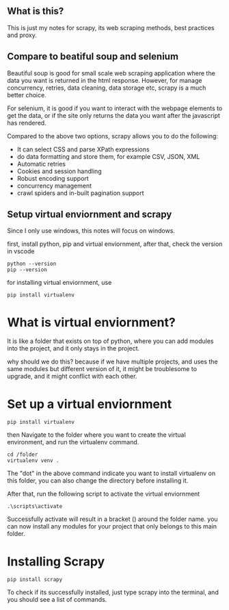 ## What is this?
This is just my notes for scrapy, its web scraping methods, best practices and proxy.

## Compare to beatiful soup and selenium
Beautiful soup is good for small scale web scraping application where the data you want is returned in the html response.
However, for manage concurrency, retries, data cleaning, data storage etc, scrapy is a much better choice.

For selenium, it is good if you want to interact with the webpage elements to get the data, or if the site only returns the data
you want after the javascript has rendered.

Compared to the above two options, scrapy allows you to do the following:
- It can select CSS and parse XPath expressions
- do data formatting and store them, for example CSV, JSON, XML
- Automatic retries
- Cookies and session handling
- Robust encoding support
- concurrency management
- crawl spiders and in-built pagination support


## Setup virtual enviornment and scrapy
Since I only use windows, this notes will focus on windows.

first, install python, pip and virtual enviornment, after that, check the version in vscode
```
python --version
pip --version
```
for installing virtual enviornment, use
```
pip install virtualenv
```

# What is virtual enviornment?
It is like a folder that exists on top of python,
where you can add modules into the project, and it only stays in the project.

why should we do this?
because if we have multiple projects, and uses the same modules but different version of it,
it might be troublesome to upgrade, and it might conflict with each other.

# Set up a virtual enviornment

```
pip install virtualenv
```
then Navigate to the folder where you want to create the virtual environment, and run the virtualenv command.
```
cd /folder
virtualenv venv .
```
The "dot" in the above command indicate you want to install virtualenv on this folder,
you can also change the directory before installing it.

After that, run the following script to activate the virtual enviornment
```
.\scripts\activate
```
Successfully activate will result in a bracket () around the folder name.
you can now install any modules for your project that only belongs to this main folder.

# Installing Scrapy
```
pip install scrapy
```
To check if its successfully installed, just type scrapy into the terminal, and you should see a list of commands.


